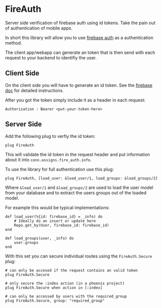 # FireAuth

Server side verification of firebase auth using id tokens.
Take the pain out of authentication of mobile apps.

In short this library will allow you to use 
[firebase auth](https://firebase.google.com/docs/auth/)
as a authentication method.

The client app/webapp can generate an token that is then send with
each request to your backend to identifiy the user.

## Client Side

On the client side you will have to generate an id token.
See the [firebase doc](https://firebase.google.com/docs/auth/)
for detailed instructions.

After you got the token simply include it as a header in each request:
```
Authorization : Bearer <put-your-token-here>
```

## Server Side

Add the following plug to verfiy the id token:
```
plug FireAuth
```
This will validate the id token in the request header and put
information about it into `conn.assigns.fire_auth.info`.

To use the library for full authentication use this plug:
```
plug FireAuth, [load_user: &load_user/1, load_groups: &load_groups/2]
```
Where `&load_user/1` and `&load_groups/2` are used to load the
user model from your database and to extract the users groups
out of the loaded model.

For example this would be typical implementations:
```
def load_user(%{id: firebase_id} = _info) do
	# Ideally do an insert or update here
	Repo.get_by(User, firebase_id: firebase_id)
end

def load_groups(user, _info) do
	user.groups
end
```

With this set you can secure individual routes using
the `FireAuth.Secure` plug:
```
# can only be accesed if the request contains an valid token
plug FireAuth.Secure

# only secure the :index action (in a phoenix project) 
plug FireAuth.Secure when action in [:index]

# can only be accessed by users with the required_group
plug FireAuth.Secure, group: "required_group"
   
```
